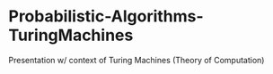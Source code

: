 # Probabilistic-Algorithms-TuringMachines
Presentation w/ context of Turing Machines (Theory of Computation)
